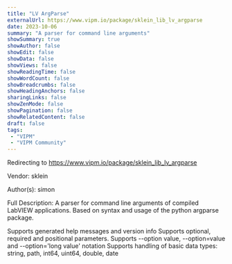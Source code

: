 ```yaml
---
title: "LV ArgParse"
externalUrl: https://www.vipm.io/package/sklein_lib_lv_argparse
date: 2023-10-06
summary: "A parser for command line arguments"
showSummary: true
showAuthor: false
showEdit: false
showData: false
showViews: false
showReadingTime: false
showWordCount: false
showBreadcrumbs: false
showHeadingAnchors: false
sharingLinks: false
showZenMode: false
showPagination: false
showRelatedContent: false
draft: false
tags:
 - "VIPM"
 - "VIPM Community"
---
```


Redirecting to https://www.vipm.io/package/sklein_lib_lv_argparse

Vendor: sklein

Author(s): simon
 
Full Description:
A parser for command line arguments of compiled LabVIEW applications. Based on syntax and usage of the python argparse package.

Supports generated help messages and version info
Supports optional, required and positional parameters.
Supports --option value, --option=value and --option='long value' notation
Supports handling of basic data types: string, path, int64, uint64, double, date